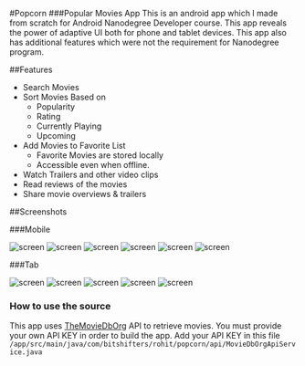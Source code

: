 #Popcorn 
###Popular Movies App
This is an android app which I made from scratch for Android Nanodegree Developer course. This app reveals the power of adaptive UI both for phone and tablet devices. This app also has additional features which were not the requirement for Nanodegree program. 

##Features
* Search Movies
* Sort Movies Based on
  * Popularity
  * Rating
  * Currently Playing
  * Upcoming
* Add Movies to Favorite List
    * Favorite Movies are stored locally
    * Accessible even when offline.
* Watch Trailers and other video clips
* Read reviews of the movies
* Share movie overviews & trailers

##Screenshots

###Mobile

![screen](/screenshots/device-2016-04-06-001239.png) ![screen](/screenshots/device-2016-04-06-001322.png)
![screen](/screenshots/device-2016-04-06-001415.png) ![screen](/screenshots/device-2016-04-06-001509.png)
![screen](/screenshots/device-2016-04-06-001642.png) ![screen](/screenshots/device-2016-04-06-001746.png)

###Tab

![screen](/screenshots/device-2016-04-05-235926.png) 
![screen](/screenshots/device-2016-04-06-000332.png)
![screen](/screenshots/device-2016-04-06-000434.png) 
![screen](/screenshots/device-2016-04-06-000154.png)
![screen](/screenshots/device-2016-04-06-001005.png)

### How to use the source
This app uses [TheMovieDbOrg](https://www.themoviedb.org/documentation/api) API to retrieve movies.
You must provide your own API KEY in order to build the app.
Add your API KEY in this file
    ```
    /app/src/main/java/com/bitshifters/rohit/popcorn/api/MovieDbOrgApiService.java
    ```

